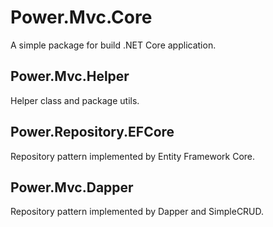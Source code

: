 # Power.Mvc.Core

A simple package for build .NET Core application.

## Power.Mvc.Helper

Helper class and package utils.

## Power.Repository.EFCore

Repository pattern implemented by Entity Framework Core.

## Power.Mvc.Dapper

Repository pattern implemented by Dapper and SimpleCRUD.